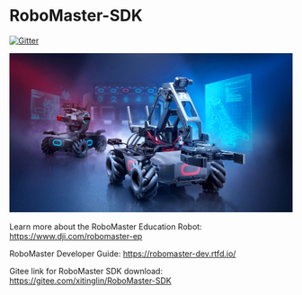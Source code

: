 # RoboMaster-SDK

[![Gitter](https://badges.gitter.im/RoboMaster-SDK/community.svg)](https://gitter.im/RoboMaster-SDK/community?utm_source=badge&utm_medium=badge&utm_campaign=pr-badge)

<img src="docs/source/images/robomaster.jpg" width="600">

Learn more about the RoboMaster Education Robot: https://www.dji.com/robomaster-ep

RoboMaster Developer Guide: https://robomaster-dev.rtfd.io/

Gitee link for RoboMaster SDK download: https://gitee.com/xitinglin/RoboMaster-SDK
